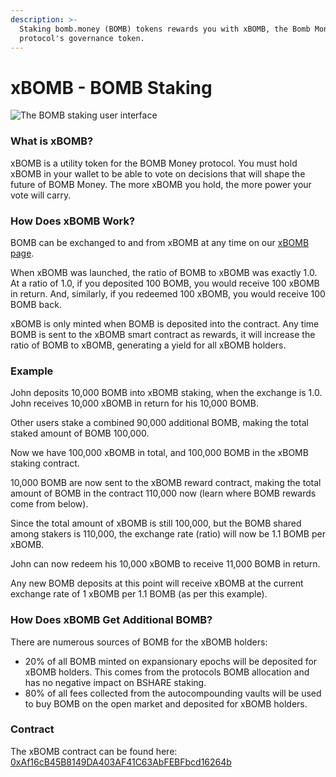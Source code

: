 ```yaml
---
description: >-
  Staking bomb.money (BOMB) tokens rewards you with xBOMB, the Bomb Money
  protocol's governance token.
---
```


# xBOMB - BOMB Staking

![The BOMB staking user interface](<../.gitbook/assets/xBOMB UI.png>)

### What is xBOMB?

xBOMB is a utility token for the BOMB Money protocol. You must hold xBOMB in your wallet to be able to vote on decisions that will shape the future of BOMB Money. The more xBOMB you hold, the more power your vote will carry.

### How Does xBOMB Work?

BOMB can be exchanged to and from xBOMB at any time on our [xBOMB page](https://app.bomb.money/xbomb).

When xBOMB was launched, the ratio of BOMB to xBOMB was exactly 1.0. At a ratio of 1.0, if you deposited 100 BOMB, you would receive 100 xBOMB in return. And, similarly, if you redeemed 100 xBOMB, you would receive 100 BOMB back.

xBOMB is only minted when BOMB is deposited into the contract.  Any time BOMB is sent to the xBOMB smart contract as rewards, it will increase the ratio of BOMB to xBOMB, generating a yield for all xBOMB holders.

### Example

John deposits 10,000 BOMB into xBOMB staking, when the exchange is 1.0. John receives 10,000 xBOMB in return for his 10,000 BOMB.

Other users stake a combined 90,000 additional BOMB, making the total staked amount of BOMB 100,000.

Now we have 100,000 xBOMB in total, and 100,000 BOMB in the xBOMB staking contract.

10,000 BOMB are now sent to the xBOMB reward contract, making the total amount of BOMB in the contract 110,000 now (learn where BOMB rewards come from below).

Since the total amount of xBOMB is still 100,000, but the BOMB shared among stakers is 110,000, the exchange rate (ratio) will now be 1.1 BOMB per xBOMB.

John can now redeem his 10,000 xBOMB to receive 11,000 BOMB in return.

Any new BOMB deposits at this point will receive xBOMB at the current exchange rate of 1 xBOMB per 1.1 BOMB (as per this example).

### How Does xBOMB Get Additional BOMB?

There are numerous sources of BOMB for the xBOMB holders:

* 20% of all BOMB minted on expansionary epochs will be deposited for xBOMB holders. This comes from the protocols BOMB allocation and has no negative impact on BSHARE staking.
* 80% of all fees collected from the autocompounding vaults will be used to buy BOMB on the open market and deposited for xBOMB holders.

### Contract

The xBOMB contract can be found here: [0xAf16cB45B8149DA403AF41C63AbFEBFbcd16264b](https://bscscan.com/address/0xaf16cb45b8149da403af41c63abfebfbcd16264b)
